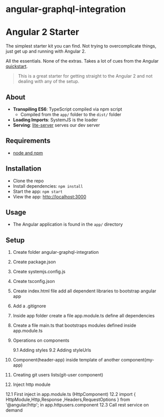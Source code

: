 # angular-graphql-integration

# Angular 2 Starter

The simplest starter kit you can find. Not trying to overcomplicate things, just get up and running with Angular 2.

All the essentials. None of the extras. Takes a lot of cues from the Angular [quickstart](https://angular.io/docs/ts/latest/quickstart.html).

> This is a great starter for getting straight to the Angular 2 and not dealing with any of the setup.

## About

- **Transpiling ES6**: TypeScript compiled via npm script
    + Compiled from the `app/` folder to the `dist/` folder
- **Loading Imports**: SystemJS is the loader
- **Serving**: [lite-server](https://github.com/johnpapa/lite-server) serves our dev server

## Requirements

- [node and npm](https://nodejs.org)

## Installation

- Clone the repo 
- Install dependencies: `npm install`
- Start the app: `npm start`
- View the app: <http://localhost:3000>

## Usage

- The Angular application is found in the `app/` directory

 

## Setup

1. Create folder angular-graphql-integration
2. Create package.json
3. Create systemjs.config.js
4. Create tsconfig.json
5. Create index.html file add all dependent libraries to bootstrap angular app
6. Add a .gitignore
7. Inside app folder create a file app.module.ts define all dependencies
8. Create a file main.ts that bootstraps modules defined inside app.module.ts
9. Operations on components

   9.1 Adding styles
   9.2 Adding styleUrls
10. Component(header-app) inside template of another component(my-app)

11. Creating git users lists(git-user component)

12. Inject http module

   12.1 First inject in app.module.ts (HttpComponent)
   12.2 import { HttpModule,Http,Response ,Headers,RequestOptions   } from '@angular/http'; in app.httpusers.component
   12.3 Call rest service on demand


 
